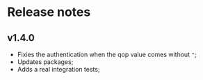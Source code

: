 # Release notes

## v1.4.0

- Fixies the authentication when the qop value comes without `"`;
- Updates packages;
- Adds a real integration tests;